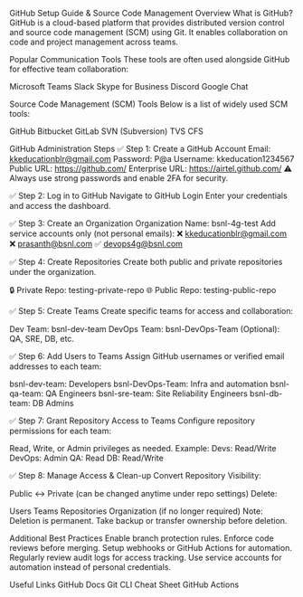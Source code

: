 
GitHub Setup Guide & Source Code Management Overview
What is GitHub?
GitHub is a cloud-based platform that provides distributed version control and source code management (SCM) using Git. It enables collaboration on code and project management across teams.


Popular Communication Tools
These tools are often used alongside GitHub for effective team collaboration:

Microsoft Teams
Slack
Skype for Business
Discord
Google Chat

Source Code Management (SCM) Tools
Below is a list of widely used SCM tools:

GitHub
Bitbucket
GitLab
SVN (Subversion)
TVS
CFS


GitHub Administration Steps
✅ Step 1: Create a GitHub Account
Email: kkeducationblr@gmail.com
Password: P@a
Username: kkeducation1234567
Public URL: https://github.com/
Enterprise URL: https://airtel.github.com/
⚠️ Always use strong passwords and enable 2FA for security.



✅ Step 2: Log in to GitHub
Navigate to GitHub Login
Enter your credentials and access the dashboard.


✅ Step 3: Create an Organization
Organization Name: bsnl-4g-test
Add service accounts only (not personal emails):
❌ kkeducationblr@gmail.com
❌ prasanth@bsnl.com
✅ devops4g@bsnl.com


✅ Step 4: Create Repositories
Create both public and private repositories under the organization.

🔒 Private Repo: testing-private-repo
🌐 Public Repo: testing-public-repo


✅ Step 5: Create Teams
Create specific teams for access and collaboration:

Dev Team: bsnl-dev-team
DevOps Team: bsnl-DevOps-Team
(Optional): QA, SRE, DB, etc.

✅ Step 6: Add Users to Teams
Assign GitHub usernames or verified email addresses to each team:

bsnl-dev-team: Developers
bsnl-DevOps-Team: Infra and automation
bsnl-qa-team: QA Engineers
bsnl-sre-team: Site Reliability Engineers
bsnl-db-team: DB Admins


✅ Step 7: Grant Repository Access to Teams
Configure repository permissions for each team:

Read, Write, or Admin privileges as needed.
Example:
Devs: Read/Write
DevOps: Admin
QA: Read
DB: Read/Write

✅ Step 8: Manage Access & Clean-up
Convert Repository Visibility:

Public ↔ Private (can be changed anytime under repo settings)
Delete:

Users
Teams
Repositories
Organization (if no longer required)
Note: Deletion is permanent. Take backup or transfer ownership before deletion.

Additional Best Practices
Enable branch protection rules.
Enforce code reviews before merging.
Setup webhooks or GitHub Actions for automation.
Regularly review audit logs for access tracking.
Use service accounts for automation instead of personal credentials.


Useful Links
GitHub Docs
Git CLI Cheat Sheet
GitHub Actions

